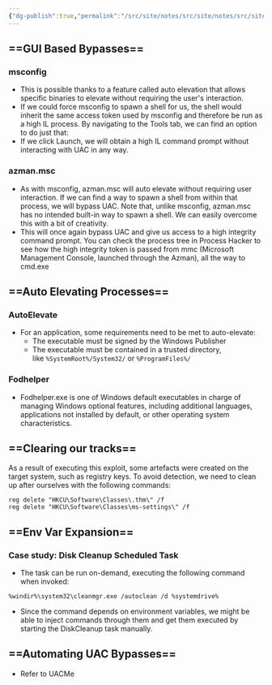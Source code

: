 ```yaml
---
{"dg-publish":true,"permalink":"/src/site/notes/src/site/notes/src/site/notes/src/site/notes/main/cs/red-teaming/bypassing-uac/"}
---
```







## ==GUI Based Bypasses==

### msconfig

- This is possible thanks to a feature called auto elevation that allows specific binaries to elevate without requiring the user's interaction.
- If we could force msconfig to spawn a shell for us, the shell would inherit the same access token used by msconfig and therefore be run as a high IL process. By navigating to the Tools tab, we can find an option to do just that:
- If we click Launch, we will obtain a high IL command prompt without interacting with UAC in any way.

### azman.msc

- As with msconfig, azman.msc will auto elevate without requiring user interaction. If we can find a way to spawn a shell from within that process, we will bypass UAC. Note that, unlike msconfig, azman.msc has no intended built-in way to spawn a shell. We can easily overcome this with a bit of creativity.
- This will once again bypass UAC and give us access to a high integrity command prompt. You can check the process tree in Process Hacker to see how the high integrity token is passed from mmc (Microsoft Management Console, launched through the Azman), all the way to cmd.exe

## ==Auto Elevating Processes==

### AutoElevate

- For an application, some requirements need to be met to auto-elevate:
    - The executable must be signed by the Windows Publisher
    - The executable must be contained in a trusted directory, like `%SystemRoot%/System32/` or `%ProgramFiles%/`

### Fodhelper

- Fodhelper.exe is one of Windows default executables in charge of managing Windows optional features, including additional languages, applications not installed by default, or other operating system characteristics.

## ==**Clearing our tracks**==

As a result of executing this exploit, some artefacts were created on the target system, such as registry keys. To avoid detection, we need to clean up after ourselves with the following commands:

```Plain
reg delete "HKCU\Software\Classes\.thm\" /f
reg delete "HKCU\Software\Classes\ms-settings\" /f
```

## ==Env Var Expansion==

### **Case study: Disk Cleanup Scheduled Task**

- The task can be run on-demand, executing the following command when invoked:

`%windir%\system32\cleanmgr.exe /autoclean /d %systemdrive%`

- Since the command depends on environment variables, we might be able to inject commands through them and get them executed by starting the DiskCleanup task manually.

## ==Automating UAC Bypasses==

- Refer to UACMe